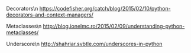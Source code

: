 Decorators\n
https://codefisher.org/catch/blog/2015/02/10/python-decorators-and-context-managers/

Metaclasses\n
http://blog.ionelmc.ro/2015/02/09/understanding-python-metaclasses/

Underscore\n
http://shahriar.svbtle.com/underscores-in-python
